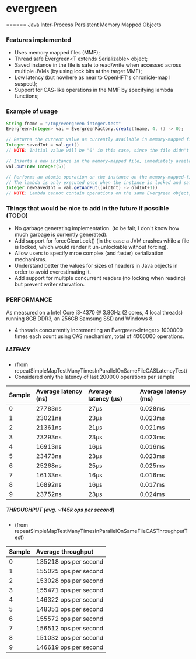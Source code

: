 # evergreen
======
Java Inter-Process Persistent Memory Mapped Objects

### Features implemented
* Uses memory mapped files (MMF);
* Thread safe Evergreen\<T extends Serializable\> object;
* Saved instance in the file is safe to read/write when accessed across multiple JVMs (by using lock bits at the target MMF);
* Low latency (but nowhere as near to OpenHFT's chronicle-map I suspect);
* Support for CAS-like operations in the MMF by specifying lambda functions;

### Example of usage

```java
String fname = "/tmp/evergreen-integer.test"
Evergreen<Integer> val = EvergreenFactory.create(fname, 4, () -> 0);

// Returns the current value as currently available in memory-mapped file.
Integer savedInt = val.get()
// NOTE: Initial value will be "0" in this case, since the file didn't exist so we used the "() -> 0" lambda to seed the instance in the file.

// Inserts a new instance in the memory-mapped file, immediately available to other threads/processes/JVMs.
val.put(new Integer(5)) 

// Performs an atomic operation on the instance on the memory-mapped-file.
// The lambda is only executed once when the instance is locked and safe to edit. As such, it can have side-effects.
Integer newSavedInt = val.getAndPut((oldInt) -> oldInt+1)) 
// NOTE: Lambda cannot contain operations on the same Evergreen object, or a deadlock will occur!
```

### Things that would be nice to add in the future if possible (TODO)
* No garbage generating implementation. (to be fair, I don't know how much garbage is currently generated).
* Add support for forceClearLock() (in the case a JVM crashes while a file is locked, which would render it un-unlockable without forcing).
* Allow users to specify mroe complex (and faster) serialization mechanisms.
* Understand better the values for sizes of headers in Java objects in order to avoid overestimating it.
* Add support for multiple concurrent readers (no locking when reading) but prevent writer starvation. 

###  PERFORMANCE
As measured on a Intel Core i3-4370 @ 3.8GHz (2 cores, 4 local threads) running 8GB DDR3, an 256GB Samsung SSD and Windows 8.
* 4 threads concurrently incrementing an Evergreen\<Integer\> 1000000 times each count using CAS mechanism, total of 4000000 operations. 

##### LATENCY 
* (from repeatSimpleMapTestManyTimesInParallelOnSameFileCASLatencyTest)
* Considered only the latency of last 200000 operations per sample 

| Sample | Average latency (ns) | Average latency (μs) | Average latency (ms) |
| :----- | :----------------- | :----------------- | :----------------- |
| 0 | 27783ns | 27μs | 0.028ms |
| 1 | 23021ns | 23μs | 0.023ms |
| 2 | 21361ns | 21μs | 0.021ms |
| 3 | 23293ns | 23μs | 0.023ms |
| 4 | 16913ns | 16μs | 0.016ms |
| 5 | 23473ns | 23μs | 0.023ms |
| 6 | 25268ns | 25μs | 0.025ms |
| 7 | 16133ns | 16μs | 0.016ms |
| 8 | 16892ns | 16μs | 0.017ms |
| 9 | 23752ns | 23μs | 0.024ms |

##### THROUGHPUT (avg. ~145k ops per second)
* (from repeatSimpleMapTestManyTimesInParallelOnSameFileCASThroughputTest)

| Sample | Average throughput |
| :----- | :----------------- |
| 0 | 135218 ops per second |
| 1 | 155025 ops per second |
| 2 | 153028 ops per second |
| 3 | 155471 ops per second |
| 4 | 146322 ops per second |
| 5 | 148351 ops per second |
| 6 | 155572 ops per second |
| 7 | 156512 ops per second |
| 8 | 151032 ops per second |
| 9 | 146619 ops per second |

